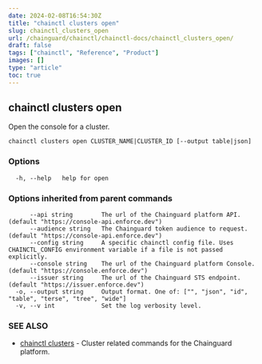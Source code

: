 ```yaml
---
date: 2024-02-08T16:54:30Z
title: "chainctl clusters open"
slug: chainctl_clusters_open
url: /chainguard/chainctl/chainctl-docs/chainctl_clusters_open/
draft: false
tags: ["chainctl", "Reference", "Product"]
images: []
type: "article"
toc: true
---
```

## chainctl clusters open

Open the console for a cluster.

```
chainctl clusters open CLUSTER_NAME|CLUSTER_ID [--output table|json]
```

### Options

```
  -h, --help   help for open
```

### Options inherited from parent commands

```
      --api string        The url of the Chainguard platform API. (default "https://console-api.enforce.dev")
      --audience string   The Chainguard token audience to request. (default "https://console-api.enforce.dev")
      --config string     A specific chainctl config file. Uses CHAINCTL_CONFIG environment variable if a file is not passed explicitly.
      --console string    The url of the Chainguard platform Console. (default "https://console.enforce.dev")
      --issuer string     The url of the Chainguard STS endpoint. (default "https://issuer.enforce.dev")
  -o, --output string     Output format. One of: ["", "json", "id", "table", "terse", "tree", "wide"]
  -v, --v int             Set the log verbosity level.
```

### SEE ALSO

* [chainctl clusters](/chainguard/chainctl/chainctl-docs/chainctl_clusters/)	 - Cluster related commands for the Chainguard platform.

